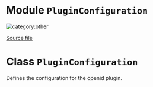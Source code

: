 # Module `PluginConfiguration`

![category:other](https://img.shields.io/badge/category-other-blue.svg?style=flat-square)



[Source file](..\src\plugin-configuration.js)

# Class `PluginConfiguration`

Defines the configuration for the openid plugin.
